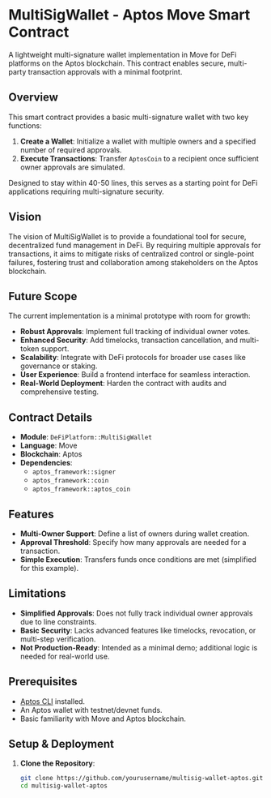 # MultiSigWallet - Aptos Move Smart Contract

A lightweight multi-signature wallet implementation in Move for DeFi platforms on the Aptos blockchain. This contract enables secure, multi-party transaction approvals with a minimal footprint.

## Overview

This smart contract provides a basic multi-signature wallet with two key functions:
1. **Create a Wallet**: Initialize a wallet with multiple owners and a specified number of required approvals.
2. **Execute Transactions**: Transfer `AptosCoin` to a recipient once sufficient owner approvals are simulated.

Designed to stay within 40-50 lines, this serves as a starting point for DeFi applications requiring multi-signature security.

## Vision

The vision of MultiSigWallet is to provide a foundational tool for secure, decentralized fund management in DeFi. By requiring multiple approvals for transactions, it aims to mitigate risks of centralized control or single-point failures, fostering trust and collaboration among stakeholders on the Aptos blockchain.

## Future Scope

The current implementation is a minimal prototype with room for growth:
- **Robust Approvals**: Implement full tracking of individual owner votes.
- **Enhanced Security**: Add timelocks, transaction cancellation, and multi-token support.
- **Scalability**: Integrate with DeFi protocols for broader use cases like governance or staking.
- **User Experience**: Build a frontend interface for seamless interaction.
- **Real-World Deployment**: Harden the contract with audits and comprehensive testing.

## Contract Details

- **Module**: `DeFiPlatform::MultiSigWallet`
- **Language**: Move
- **Blockchain**: Aptos
- **Dependencies**: 
  - `aptos_framework::signer`
  - `aptos_framework::coin`
  - `aptos_framework::aptos_coin`

## Features
- **Multi-Owner Support**: Define a list of owners during wallet creation.
- **Approval Threshold**: Specify how many approvals are needed for a transaction.
- **Simple Execution**: Transfers funds once conditions are met (simplified for this example).

## Limitations
- **Simplified Approvals**: Does not fully track individual owner approvals due to line constraints.
- **Basic Security**: Lacks advanced features like timelocks, revocation, or multi-step verification.
- **Not Production-Ready**: Intended as a minimal demo; additional logic is needed for real-world use.

## Prerequisites
- [Aptos CLI](https://aptos.dev/tools/aptos-cli/install) installed.
- An Aptos wallet with testnet/devnet funds.
- Basic familiarity with Move and Aptos blockchain.

## Setup & Deployment

1. **Clone the Repository**:
   ```bash
   git clone https://github.com/yourusername/multisig-wallet-aptos.git
   cd multisig-wallet-aptos